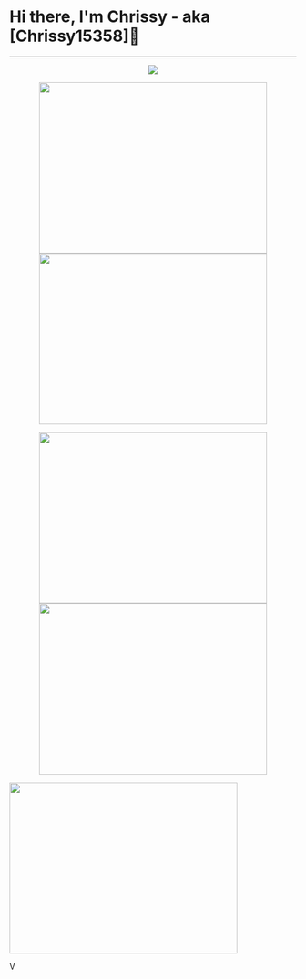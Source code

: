 # Hi there, I'm Chrissy - aka [Chrissy15358]👋
---
<p align="center"><a href="https://github.com/anuraghazra/github-readme-stats">
  <img align="center" src="https://github-readme-stats.vercel.app/api?username=Chrissy15358&show_icons=true&theme=tokyonight&count_private=true" />
</a></p>

<p align="center"><a href="https://wakatime.com">
  <img align="center" width="400" height="300" src="https://wakatime.com/share/@Chrissy15358/c66e002f-8c1a-4495-be6b-6e8add12e584.png" />
 </a>
<a href="https://wakatime.com">
  <img align="center" width="400" height="300" src="https://wakatime.com/share/@Chrissy15358/3719b1c8-6ff7-45bd-8bc7-9b9c886e87be.png" />
</a></p>

<p align="center"><a href="https://wakatime.com">
  <img align="center" width="400" height="300" src="https://wakatime.com/share/@Chrissy15358/7321c1c1-f016-4469-86fb-7cc1c0642fc1.png" />
  </a>
<a href="https://wakatime.com">
  <img align="center" width="400" height="300" src="https://wakatime.com/share/@Chrissy15358/544b334b-483b-4207-9743-3310961b7ae4.png" />
</a></p>

<a href="https://wakatime.com">
  <img align="center" width="400" height="300" src="https://wakatime.com/share/@Chrissy15358/d9fb4cd5-027d-490c-a964-cfc1ac9cd7c8.png" />
</a></p>V
